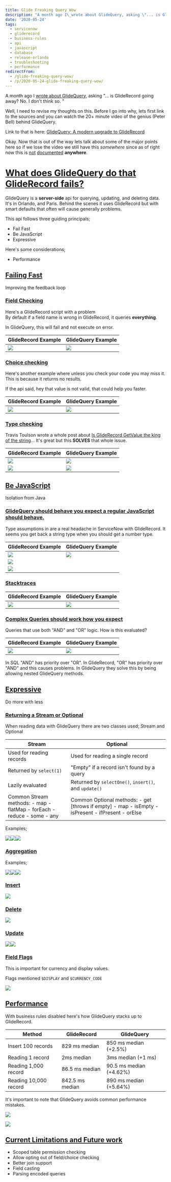 ```yaml
---
title: Glide Freaking Query Wow
description: "A month ago I\_wrote about GlideQuery, asking \"... is GlideRecord going away? No. I don't think so. \"\r\n\r\nWell, I need to revise my thoughts on this. Before I ..."
date: '2020-05-24'
tags:
  - servicenow
  - gliderecord
  - business-rules
  - api
  - javascript
  - database
  - release-orlando
  - troubleshooting
  - performance
redirectFrom:
  - /glide-freaking-query-wow/
  - /p/2020-05-24-glide-freaking-query-wow/
---
```


<!--StartFragment-->

A month ago I [wrote about GlideQuery](https://jace.pro/post/2020-04-28-what-is-glidequery), asking "... is GlideRecord going away? No. I don't think so. "

Well, I need to revise my thoughts on this. Before I go into why, lets first link to the sources and you can watch the 20+ minute video of the genius (Peter Bell) behind GlideQuery.

Link to that is here: [GlideQuery: A modern upgrade to GlideRecord](https://events.servicenow.com/widget/servicenow/knowledge2020/myagenda/session/1581555110988001mNP1?sessionId=1581555110988001mNP1)

Okay. Now that is out of the way lets talk about some of the major points here so if we lose the video we still have this *somewhere* since as of right now this is [not](https://docs.servicenow.com/search?q=GlideQuery) [documented](https://developer.servicenow.com/dev.do#!/search/orlando/All/GlideQuery) **anywhere**.

# [What does GlideQuery do that GlideRecord fails?](#what-does-glidequery-do-that-gliderecord-fails)

GlideQuery is a **server-side** api for querying, updating, and deleting data. It's in Orlando, and Paris. Behind the scenes it uses GlideRecord but with smart defaults that often will cause generally problems.

This api follows three guiding principals;

* Fail Fast
* Be JavaScript
* Expressive

Here's some considerations;

* Performance

## [Failing Fast](#failing-fast)

Improving the feedback loop

### [Field Checking](#field-checking)

Here's a GlideRecord script with a problem\
By default if a field name is wrong in GlideRecord, it queries **everything**.

In GlideQuery, this will fail and not execute on error.

<!--EndFragment-->

<!--StartFragment-->

| GlideRecord Example                                                                                                                                                 | GlideQuery Example                                                                                                                                                  |
| ------------------------------------------------------------------------------------------------------------------------------------------------------------------- | ------------------------------------------------------------------------------------------------------------------------------------------------------------------- |
| [![](/assets/images/fieldcheckinggr.png)](/static/img/fieldcheckinggr.png) | [![](/assets/images/fieldcheckinggq.png)](/static/img/fieldcheckinggq.png) |

### [Choice checking](#choice-checking)

Here's another example where unless you check your code you may miss it. This is because it returns no results.

If the api said, hey that value is not valid, that could help you faster.

| GlideRecord Example                                                                                                                                                   | GlideQuery Example                                                                                                                                                    |
| --------------------------------------------------------------------------------------------------------------------------------------------------------------------- | --------------------------------------------------------------------------------------------------------------------------------------------------------------------- |
| [![](/assets/images/choicecheckinggr.png)](/static/img/choicecheckinggr.png) | [![](/assets/images/choicecheckinggq.png)](/static/img/choicecheckinggq.png) |

### [Type checking](#type-checking)

Travis Toulson wrote a whole post about [Is GlideRecord GetValue the king of the string](https://codecreative.io/blog/is-gliderecord-getvalue-the-king-of-the-string/)... It's great but this **SOLVES** that whole issue.

| GlideRecord Example                                                                                                                                                           | GlideQuery Example                                                                                                                                                            |
| ----------------------------------------------------------------------------------------------------------------------------------------------------------------------------- | ----------------------------------------------------------------------------------------------------------------------------------------------------------------------------- |
| [![](/assets/images/typecheckinggr.png)](/static/img/typecheckinggr.png)             | [![](/assets/images/typecheckinggq.png)](/static/img/typecheckinggq.png)             |
| [![](/assets/images/typecheckinggrupdate.png)](/static/img/typecheckinggrupdate.png) | [![](/assets/images/typecheckinggqupdate.png)](/static/img/typecheckinggqupdate.png) |

## [Be JavaScript](#be-javascript)

Isolation from Java

### [GlideQuery should behave you expect a regular JavaScript should behave.](#glidequery-should-behave-you-expect-a-regular-javascript-should-behave)

Type assumptions in are a real headache in ServiceNow with GlideRecord. It seems you get back a string type when you should get a number type.

| GlideRecord Example                                                                                                                                                                       | GlideQuery Example                                                                                                                                                                          |
| ----------------------------------------------------------------------------------------------------------------------------------------------------------------------------------------- | ------------------------------------------------------------------------------------------------------------------------------------------------------------------------------------------- |
| [![](/assets/images/bejavascriptstringlytyped.png)](/static/img/bejavascriptstringlytyped.png)   | [![](/assets/images/bejavascriptstringlytypedgq.png)](/static/img/bejavascriptstringlytypedgq.png) |
| [![](/assets/images/bejavascriptstringlytyped2.png)](/static/img/bejavascriptstringlytyped2.png) |                                                                                                                                                                                             |
| [![](/assets/images/bejavascriptstringlytyped3.png)](/static/img/bejavascriptstringlytyped3.png) |                                                                                                                                                                                             |

### [Stacktraces](#stacktraces)

| GlideRecord Example                                                                                                                                           | GlideQuery Example                                                                                                                                            |
| ------------------------------------------------------------------------------------------------------------------------------------------------------------- | ------------------------------------------------------------------------------------------------------------------------------------------------------------- |
| [![](/assets/images/stacktracegr.png)](/static/img/stacktracegr.png) | [![](/assets/images/stacktracegq.png)](/static/img/stacktracegq.png) |

### [Complex Queries should work how you expect](#complex-queries-should-work-how-you-expect)

Queries that use both "AND" and "OR" logic. How is this evaluated?

| GlideRecord Example                                                                                                                                                   | GlideQuery Example                                                                                                                                                    |
| --------------------------------------------------------------------------------------------------------------------------------------------------------------------- | --------------------------------------------------------------------------------------------------------------------------------------------------------------------- |
| [![](/assets/images/complexqueriesgr.png)](/static/img/complexqueriesgr.png) | [![](/assets/images/complexqueriesgq.png)](/static/img/complexqueriesgq.png) |

In SQL "AND" has priority over "OR". In GlideRecord, "OR" has priority over "AND" and this causes problems. In GlideQuery they solve this by being allowing nested GlideQuery methods.

## [Expressive](#expressive)

Do more with less

### [Returning a Stream or Optional](#returning-a-stream-or-optional)

When reading data with GlideQuery there are two classes used; Stream and Optional

| Stream                                                                 | Optional                                                                                           |
| ---------------------------------------------------------------------- | -------------------------------------------------------------------------------------------------- |
| Used for reading records                                               | Used for reading a single record                                                                   |
| Returned by `select(1)`                                                | "Empty" if a record isn't found by a query                                                         |
| Lazily evaluated                                                       | Returned by `selectOne()`, `insert()`, and `update()`                                              |
| Common Stream methods: - map - flatMap - forEach - reduce - some - any | Common Optional methods: - get \[throws if empty] - map - isEmpty - isPresent - ifPresent - orElse |

Examples;

[![](/assets/images/maponstream.png)](/static/img/maponstream.png)[![](/assets/images/someonstream.png)](/static/img/someonstream.png)[![](/assets/images/everyonstream.png)](/static/img/everyonstream.png)

### [Aggregation](#aggregation)

Examples;

[![](/assets/images/aggregate1.png)](/static/img/aggregate1.png)[![](/assets/images/aggregate2.png)](/static/img/aggregate2.png)[![](/assets/images/aggregate3.png)](/static/img/aggregate3.png)

### [Insert](#insert)

[![](/assets/images/insert.png)](/static/img/insert.png)

### [Delete](#delete)

[![](/assets/images/delete.png)](/static/img/delete.png)

### [Update](#update)

[![](/assets/images/updateone.png)](/static/img/updateone.png)[![](/assets/images/updatemultiple.png)](/static/img/updatemultiple.png)

### [Field Flags](#field-flags)

This is important for currency and display values.

Flags mentioned `$DISPLAY` and `$CURRENCY_CODE`

[![](/assets/images/flagscurrency.png)](/static/img/flagscurrency.png)

## [Performance](#performance)

With business rules disabled here's how GlideQuery stacks up to GlideRecord.

| Method                | GlideRecord     | GlideQuery              |
| --------------------- | --------------- | ----------------------- |
| Insert 100 records    | 829 ms median   | 850 ms median (+2.5%)   |
| Reading 1 record      | 2ms median      | 3ms median (+1 ms)      |
| Reading 1,000 record  | 86.5 ms median  | 90.5 ms median (+4.62%) |
| Reading 10,000 record | 842.5 ms median | 890 ms median (+5.64%)  |

It's important to note that GlideQuery avoids common performance mistakes.

[![](/assets/images/commonperfmistakes.png)](/static/img/commonperfmistakes.png)

[![](/assets/images/commonperfmistakes2.png)](/static/img/commonperfmistakes2.png)

## [Current Limitations and Future work](#current-limitations-and-future-work)

* Scoped table permission checking
* Allow opting out of field/choice checking
* Better join support
* Field casting
* Parsing encoded queries

<!--EndFragment-->